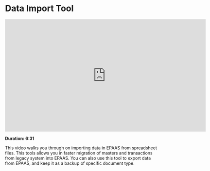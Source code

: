 <!-- add-breadcrumbs -->
# Data Import Tool

<iframe width="660" height="371" src="https://www.youtube.com/embed/Ta2Xx3QoK3E" frameborder="0" allowfullscreen></iframe>

**Duration: 6:31**

This video walks you through on importing data in EPAAS from spreadsheet files. This tools allows you in faster migration of masters and transactions from legacy system into EPAAS. You can also use this tool to export data from EPAAS, and keep it as a backup of specific document type.

